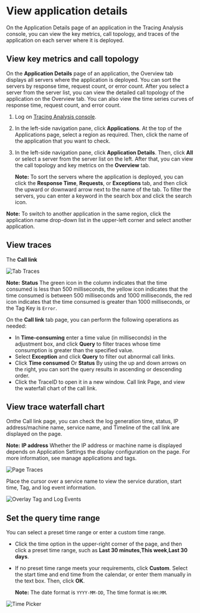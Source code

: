 # View application details

On the Application Details page of an application in the Tracing Analysis console, you can view the key metrics, call topology, and traces of the application on each server where it is deployed.

## View key metrics and call topology

On the **Application Details** page of an application, the Overview tab displays all servers where the application is deployed. You can sort the servers by response time, request count, or error count. After you select a server from the server list, you can view the detailed call topology of the application on the Overview tab. You can also view the time series curves of response time, request count, and error count.

1.  Log on [Tracing Analysis console](https://tracing-sg.console.aliyun.com/).

2.  In the left-side navigation pane, click **Applications**. At the top of the Applications page, select a region as required. Then, click the name of the application that you want to check.

3.  In the left-side navigation pane, click **Application Details**. Then, click **All** or select a server from the server list on the left. After that, you can view the call topology and key metrics on the **Overview** tab.

    **Note:** To sort the servers where the application is deployed, you can click the **Response Time**, **Requests**, or **Exceptions** tab, and then click the upward or downward arrow next to the name of the tab. To filter the servers, you can enter a keyword in the search box and click the search icon.


**Note:** To switch to another application in the same region, click the application name drop-down list in the upper-left corner and select another application.

## View traces

The **Call link**

![Tab Traces](../images/p53826.png "Trace tab")

**Note:** **Status** The green icon in the column indicates that the time consumed is less than 500 milliseconds, the yellow icon indicates that the time consumed is between 500 milliseconds and 1000 milliseconds, the red icon indicates that the time consumed is greater than 1000 milliseconds, or the Tag Key is `Error`.

On the **Call link** tab page, you can perform the following operations as needed:

-   In **Time-consuming** enter a time value \(in milliseconds\) in the adjustment box, and click **Query** to filter traces whose time consumption is greater than the specified value.
-   Select **Exception** and click **Query** to filter out abnormal call links.
-   Click **Time consumed** Or **Status** By using the up and down arrows on the right, you can sort the query results in ascending or descending order.
-   Click the TraceID to open it in a new window. Call link Page, and view the waterfall chart of the call link.

## View trace waterfall chart

Onthe Call link page, you can check the log generation time, status, IP address/machine name, service name, and Timeline of the call link are displayed on the page.

**Note:** **IP address** Whether the IP address or machine name is displayed depends on Application Settings the display configuration on the page. For more information, see manage applications and tags.

![Page Traces](../images/p53827.png "Trace page")

Place the cursor over a service name to view the service duration, start time, Tag, and log event information.

![Overlay Tag and Log Events](https://static-aliyun-doc.oss-accelerate.aliyuncs.com/assets/img/en-US/3806359851/p53828.png)

## Set the query time range

You can select a preset time range or enter a custom time range.

-   Click the time option in the upper-right corner of the page, and then click a preset time range, such as **Last 30 minutes**,**This week**,**Last 30 days**.
-   If no preset time range meets your requirements, click **Custom**. Select the start time and end time from the calendar, or enter them manually in the text box. Then, click **OK**.

    **Note:** The date format is `YYYY-MM-DD`, The time format is `HH:MM`.


![Time Picker](../images/p53830.png "Query time range selector")

